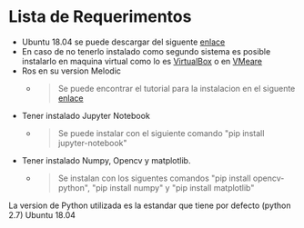 # Lista de Requerimentos

 - Ubuntu 18.04 se puede descargar del siguente [enlace](https://releases.ubuntu.com/18.04/)
 - En caso de no tenerlo instalado como segundo sistema es posible instalarlo en maquina virtual como lo es [VirtualBox](https://www.virtualbox.org/wiki/Downloads) o en [VMeare](https://www.vmware.com/go/getplayer-win)
 - Ros en su version Melodic
   - >Se puede encontrar el tutorial para la instalacion en el siguente [enlace](http://wiki.ros.org/melodic/Installation/Ubuntu)
 - Tener instalado Jupyter Notebook
   - > Se puede instalar con el siguiente comando "pip install jupyter-notebook"
 - Tener instalado Numpy, Opencv y matplotlib.
   - >Se instalan con los siguentes comandos "pip install opencv-python", "pip install numpy" y "pip install matplotlib"

La version de Python utilizada es la estandar que tiene por defecto (python 2.7) Ubuntu 18.04 



